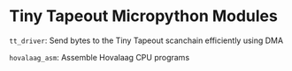 # Tiny Tapeout Micropython Modules

`tt_driver`: Send bytes to the Tiny Tapeout scanchain efficiently using DMA

`hovalaag_asm`: Assemble Hovalaag CPU programs
